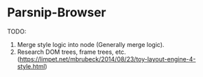 # Parsnip-Browser


TODO:

1. Merge style logic into node (Generally merge logic).
2. Research DOM trees, frame trees, etc. (https://limpet.net/mbrubeck/2014/08/23/toy-layout-engine-4-style.html)
